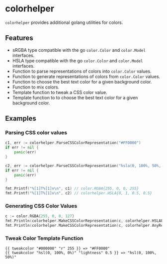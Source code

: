 # colorhelper

`colorhelper` provides additional golang utilities for colors.

## Features

* sRGBA type compatible with the go `color.Color` and `color.Model` interfaces.
* HSLA type compatible with the go `color.Color` and `color.Model` interfaces.
* Function to parse representations of colors into `color.Color` values.
* Function to generate representations of colors from `color.Color` values.
* Function to choose the best text color for a given background color.
* Function to mix colors.
* Template function to tweak a CSS color value.
* Template function to to choose the best text color for a given background color.

## Examples

### Parsing CSS color values

```go
c1, err := colorhelper.ParseCSSColorRepresentation("#FF0000")
if err != nil {
    panic(err)
}

c2, err := colorhelper.ParseCSSColorRepresentation("hsla(0, 100%, 50%, 0.5)")
if err != nil {
    panic(err)
}

fmt.Printf("%[1]T%[1]v\n", c1) // color.RGBA{255, 0, 0, 255}
fmt.Printf("%[1]T%[1]v\n", c2) // colorhelper.HSLA{0, 1, 0.5, 0.5}
```

### Generating CSS Color Values

```go
c := color.RGBA{255, 0, 0, 127}
fmt.Println(colorhelper.MakeCSSColorRepresentation(c, colorhelper.HSLAFunctionRepresentation)) // hsla(0, 100%, 50%, 0.5)
fmt.Println(colorhelper.MakeCSSColorRepresentation(c, colorhelper.AnyRepresentation)) // rgba(255, 0, 0, 0.5)
```

### Tweak Color Template Function

```
{{ tweakcolor "#000000" "r" 255 }} => "#FF0000"
{{ tweakcolor "hsl(0, 100%, 0%)" "lightness" 0.5 }} => "hsl(0, 100%, 50%)"
```
